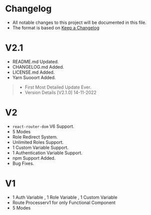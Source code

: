 # Changelog

+ All notable changes to this project will be documented in this file.
+ The format is based on [Keep a Changelog](https://keepachangelog.com/en/1.0.0/)


# V2.1
+ README.md Updated.
+ CHANGELOG.md Added.
+ LICENSE.md Added.
+ Yarn Suooort Added.
>+ First Most Detailed Update Ever.
>+ Version Details [V2.1.0] 14-11-2022

# V2
+ `react-router-dom` V6 Support.
+ 5 Modes
+ Role Redirect System.
+ Unlimited Roles Support.
+ 1 Custom Variable Support.
+ 1 Authentication Variable Support.
+ npm Support Added.
+ Bug Fixes.

# V1

+ 1 Auth Variable , 1 Role Variable , 1 Custom Variable
+ Route Processerv1 for only Functional Component
+ 5 Modes